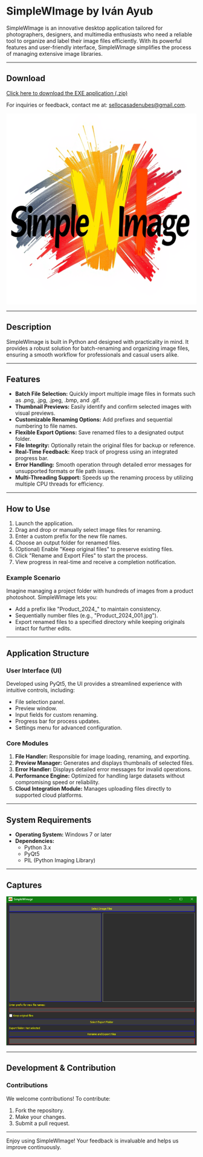 # SimpleWImage by Iván Ayub

SimpleWImage is an innovative desktop application tailored for photographers, designers, and multimedia enthusiasts who need a reliable tool to organize and label their image files efficiently. With its powerful features and user-friendly interface, SimpleWImage simplifies the process of managing extensive image libraries.

---

## Download
[Click here to download the EXE application (.zip)](https://drive.google.com/file/d/1u3Y3rU6pkpwbS9q2k5lGKh2Hi6l1v5IQ/view?usp=sharing)

For inquiries or feedback, contact me at: [sellocasadenubes@gmail.com](mailto:sellocasadenubes@gmail.com).

![SimpleWImage Icon](SimpleWImage.png)

---

## Description
SimpleWImage is built in Python and designed with practicality in mind. It provides a robust solution for batch-renaming and organizing image files, ensuring a smooth workflow for professionals and casual users alike.

---

## Features
- **Batch File Selection:** Quickly import multiple image files in formats such as .png, .jpg, .jpeg, .bmp, and .gif.
- **Thumbnail Previews:** Easily identify and confirm selected images with visual previews.
- **Customizable Renaming Options:** Add prefixes and sequential numbering to file names.
- **Flexible Export Options:** Save renamed files to a designated output folder.
- **File Integrity:** Optionally retain the original files for backup or reference.
- **Real-Time Feedback:** Keep track of progress using an integrated progress bar.
- **Error Handling:** Smooth operation through detailed error messages for unsupported formats or file path issues.
- **Multi-Threading Support:** Speeds up the renaming process by utilizing multiple CPU threads for efficiency.

---

## How to Use
1. Launch the application.
2. Drag and drop or manually select image files for renaming.
3. Enter a custom prefix for the new file names.
4. Choose an output folder for renamed files.
5. (Optional) Enable "Keep original files" to preserve existing files.
6. Click "Rename and Export Files" to start the process.
7. View progress in real-time and receive a completion notification.

### Example Scenario
Imagine managing a project folder with hundreds of images from a product photoshoot. SimpleWImage lets you:
- Add a prefix like "Product_2024_" to maintain consistency.
- Sequentially number files (e.g., "Product_2024_001.jpg").
- Export renamed files to a specified directory while keeping originals intact for further edits.

---

## Application Structure
### User Interface (UI)
Developed using PyQt5, the UI provides a streamlined experience with intuitive controls, including:
- File selection panel.
- Preview window.
- Input fields for custom renaming.
- Progress bar for process updates.
- Settings menu for advanced configuration.

### Core Modules
1. **File Handler:** Responsible for image loading, renaming, and exporting.
2. **Preview Manager:** Generates and displays thumbnails of selected files.
3. **Error Handler:** Displays detailed error messages for invalid operations.
4. **Performance Engine:** Optimized for handling large datasets without compromising speed or reliability.
5. **Cloud Integration Module:** Manages uploading files directly to supported cloud platforms.

---

## System Requirements
- **Operating System:** Windows 7 or later
- **Dependencies:**
  - Python 3.x
  - PyQt5
  - PIL (Python Imaging Library)

---

## Captures
![Application Screenshot](SS.png)

---

## Development & Contribution
### Contributions
We welcome contributions! To contribute:
1. Fork the repository.
2. Make your changes.
3. Submit a pull request.

---

Enjoy using SimpleWImage! Your feedback is invaluable and helps us improve continuously.
